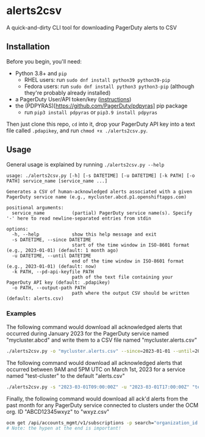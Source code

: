 # alerts2csv
A quick-and-dirty CLI tool for downloading PagerDuty alerts to CSV

## Installation
Before you begin, you'll need:
* Python 3.8+ and `pip`
  * RHEL users: run `sudo dnf install python39 python39-pip` 
  * Fedora users: run `sudo dnf install python3 python3-pip` (although they're probably already installed) 
* a PagerDuty User/API token/key ([instructions](https://support.pagerduty.com/docs/api-access-keys#section-generate-a-user-token-rest-api-key))
* the (PDPYRAS)[https://github.com/PagerDuty/pdpyras] pip package
  * run `pip3 install pdpyras` or `pip3.9 install pdpyras`

Then just clone this repo, `cd` into it, drop your PagerDuty API key into a text file called `.pdapikey`, and run `chmod +x ./alerts2csv.py`.

## Usage
General usage is explained by running `./alerts2csv.py --help`
```
usage: ./alerts2csv.py [-h] [-s DATETIME] [-u DATETIME] [-k PATH] [-o PATH] service_name [service_name ...]

Generates a CSV of human-acknowledged alerts associated with a given PagerDuty service name (e.g., mycluster.abcd.p1.openshiftapps.com)

positional arguments:
  service_name          (partial) PagerDuty service name(s). Specify '-' here to read newline-separated entries from stdin

options:
  -h, --help            show this help message and exit
  -s DATETIME, --since DATETIME
                        start of the time window in ISO-8601 format (e.g., 2023-01-01) (default: 1 month ago)
  -u DATETIME, --until DATETIME
                        end of the time window in ISO-8601 format (e.g., 2023-01-01) (default: now)
  -k PATH, --pd-api-keyfile PATH
                        path of the text file containing your PagerDuty API key (default: .pdapikey)
  -o PATH, --output-path PATH
                        path where the output CSV should be written (default: alerts.csv)
```

### Examples
The following command would download all acknowledged alerts that occurred during January 2023 for the PagerDuty service named "mycluster.abcd" and write them to a CSV file named "mycluster.alerts.csv"
```bash
./alerts2csv.py -o "mycluster.alerts.csv" --since=2023-01-01 --until=2023-01-31 "mycluster.abcd"
```
The following command would download all acknowledged alerts that occurred between 9AM and 5PM UTC on March 1st, 2023 for a service named "test-cluster" to the default "alerts.csv"
```bash
./alerts2csv.py -s "2023-03-01T09:00:00Z" -u "2023-03-01T17:00:00Z" "test-cluster"
```
Finally, the following command would download all ack'd alerts from the past month for any PagerDuty service connected to clusters under the OCM org. ID "ABCD12345wxyz" to "wxyz.csv"
```bash
ocm get /api/accounts_mgmt/v1/subscriptions -p search="organization_id like 'ABCD12345wxyz'" | jq -r '.items[] | select(.managed==true and .status=="Active") | .console_url' | cut -d. -f3- | ./alerts2csv.py --output-path=wxyz.csv -
# Note: the hypen at the end is important!
```
